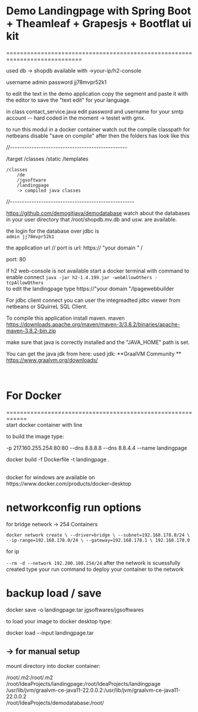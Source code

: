 # Demo Landingpage with Spring Boot + Theamleaf + Grapesjs + Bootflat ui kit
============================================================================


used db -> shopdb
available with  ->your-ip/h2-console

username admin
password jj78mvpr52k1

to edit the text in the demo application
copy the segment and 
paste it with the editor to save
the "text edit" for your
language.


in class contact_service.java
edit password and username for your smtp account -- hard coded in the moment
-> testet with gmx.



to run this modul in a docker container
watch out the compile classpath for netbeans disable "save on compile"
after then the folders has look like this

//-------------------------------------------------
 
/target
    /classes
        /static
        /templates

    /classes
        /de
        /jgsoftware
        /landingpage
        -> compiled java classes

//----------------------------------------------------


https://github.com/demogitjava/demodatabase
watch about the databases in your user directory that
/root/shopdb.mv.db and usw. are available.



the login for the database over jdbc is
</br>
`admin
jj78mvpr52k1`

the application url // port is
url: https:// "your domain " /

port: 80

if h2 web-console is not available 
start a docker terminal with command to
enable connect
`java -jar h2-1.4.199.jar -webAllowOthers -tcpAllowOthers`
</br>
to edit the landingpage type 
https://"your domain "/lpagewebbuilder




For jdbc client connect you can user
the integreadted jdbc viewer from netbeans or
SQuirreL SQL Client.




To compile this application install maven.
maven https://downloads.apache.org/maven/maven-3/3.8.2/binaries/apache-maven-3.8.2-bin.zip

make sure that java is correctly installed and the "JAVA_HOME" path is set.
<br>

You can get the java jdk from here:
used jdk: **GraalVM Community ** https://www.graalvm.org/downloads/

<br>


# For Docker
============================================================
<br/>
start docker container with 
line 


to build the image type:

-p 217.160.255.254:80:80 --dns 8.8.8.8 --dns 8.8.4.4 --name landingpage


docker build -f Dockerfile -t landingpage .

<br/>
docker for windows are available on https://www.docker.com/products/docker-desktop


networkconfig
run options
============================================================

for bridge network -> 254 Containers

`docker network create \
--driver=bridge \
--subnet=192.168.178.0/24 \
--ip-range=192.168.178.0/24 \
--gateway=192.168.178.1 \
192.168.178.0`


for ip

`--rm -d --network 192.200.100.254/24`
after the network is scuessfully created
type your run command to deploy your container 
to the network 





backup 
load / save
============================================================

docker save -o landingpage.tar jgsoftwares/jgsoftwares

to load your image to docker desktop type:


docker load --input landingpage.tar




-> for manual setup 
----------------------------------------
mount directory into docker container:

/root/.m2:/root/.m2  
/root/IdeaProjects/landingpage:/root/IdeaProjects/landingpage  
/usr/lib/jvm/graalvm-ce-java11-22.0.0.2:/usr/lib/jvm/graalvm-ce-java11-22.0.0.2  
/root/IdeaProjects/demodatabase:/root/







